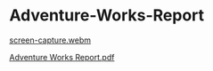 # Adventure-Works-Report
[screen-capture.webm](https://github.com/Vrishali04/Adventure-Works-Report/assets/118600537/7f5e92f8-5858-413c-becf-f5a1516df4ec)

[Adventure Works Report.pdf](https://github.com/Vrishali04/Adventure-Works-Report/files/12418048/Adventure.Works.Report.pdf)

